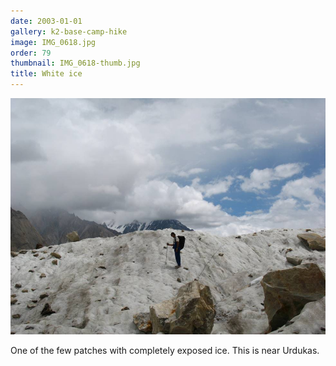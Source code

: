```yaml
---
date: 2003-01-01
gallery: k2-base-camp-hike
image: IMG_0618.jpg
order: 79
thumbnail: IMG_0618-thumb.jpg
title: White ice
---
```


![White ice](./IMG_0618.jpg)

One of the few patches with completely exposed ice. This is near Urdukas.